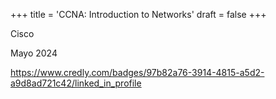 +++
title = 'CCNA: Introduction to Networks'
draft = false
+++

Cisco

Mayo 2024

https://www.credly.com/badges/97b82a76-3914-4815-a5d2-a9d8ad721c42/linked_in_profile